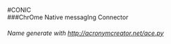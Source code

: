 #CONIC	  
###ChrOme Native messagIng Connector
###### Name generate with http://acronymcreator.net/ace.py